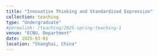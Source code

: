 ```yaml
---
title: "Innovative Thinking and Standardized Expression"
collection: teaching
type: "Undergraduate"
#permalink: /teaching/2025-spring-teaching-1
venue: "ECNU, Department"
date: 2025-03-01
location: "Shanghai, China"
---
```

